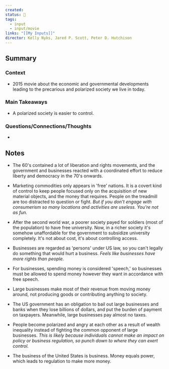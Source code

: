 ```yaml
---
created: 
status: 🔴
tags:
  - input
  - input/movie
links: "[[My Inputs]]"
director: Kelly Nyks, Jared P. Scott, Peter D. Hutchison
---
```

## Summary
### Context
- 2015 movie about the economic and governmental developments leading to the precarious and polarized society we live in today.
### Main Takeaways
-   A polarized society is easier to control.
### Questions/Connections/Thoughts
-  
## Notes
- The 60's contained a lot of liberation and rights movements, and the government and businesses reacted with a coordinated effort to reduce liberty and democracy in the 70's onwards.

- Marketing commodities only appears in 'free' nations. It is a covert kind of control to keep people focused only on the acquisition of new material objects, and the money that requires. People on the treadmill are too distracted to question or fight. _But if you don't engage with consumerism so many locations and activities are useless. You're not as fun._

- After the second world war, a poorer society payed for soldiers (most of the population) to have free university. Now, in a richer society it's somehow unaffordable for the government to subsidize university completely. It's not about cost, it's about controlling access.

- Businesses are regarded as 'persons' under US law, so you can't legally do something that would hurt a business. _Feels like businesses have more rights than people._

- For businesses, spending money is considered 'speech,' so businesses must be allowed to spend money however they want in accordance with free speech.

- Large businesses make most of their revenue from moving money around, not producing goods or contributing anything to society.

- The US government has an obligation to bail out large businesses and banks when they lose billions of dollars, and put the burden of payment on taxpayers. Meanwhile, large businesses pay almost no taxes.

- People become polarized and angry at each other as a result of wealth inequality instead of fighting the common opponent of large businesses. _This is likely because individuals cannot make an impact on policy or business regulation, so punch down to where they can exert control._

- The business of the United States is business. Money equals power, which leads to regulation to make more money.
